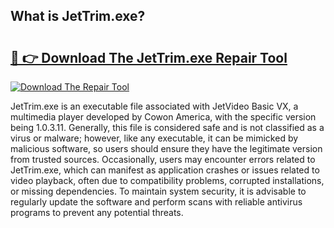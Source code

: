 ## What is JetTrim.exe? 

# <h2><a href="https://exedetect.com/download.php?JetTrim.exe">🔗 👉 Download The JetTrim.exe Repair Tool</a></h2>

[![Download The Repair Tool](https://exedetect.com/download-button.jpg)](https://exedetect.com/download.php?JetTrim.exe)

JetTrim.exe is an executable file associated with JetVideo Basic VX, a multimedia player developed by Cowon America, with the specific version being 1.0.3.11. Generally, this file is considered safe and is not classified as a virus or malware; however, like any executable, it can be mimicked by malicious software, so users should ensure they have the legitimate version from trusted sources. Occasionally, users may encounter errors related to JetTrim.exe, which can manifest as application crashes or issues related to video playback, often due to compatibility problems, corrupted installations, or missing dependencies. To maintain system security, it is advisable to regularly update the software and perform scans with reliable antivirus programs to prevent any potential threats.